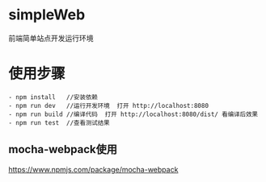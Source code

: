 # simpleWeb
前端简单站点开发运行环境


# 使用步骤

    - npm install   //安装依赖
    - npm run dev   //运行开发环境  打开 http://localhost:8080
    - npm run build //编译代码  打开 http://localhost:8080/dist/ 看编译后效果
	- npm run test  //查看测试结果


## mocha-webpack使用 ##

https://www.npmjs.com/package/mocha-webpack